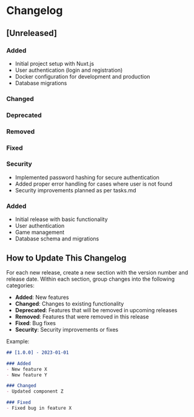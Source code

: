 # Changelog

## [Unreleased]

### Added
- Initial project setup with Nuxt.js
- User authentication (login and registration)
- Docker configuration for development and production
- Database migrations

### Changed

### Deprecated

### Removed

### Fixed

### Security
- Implemented password hashing for secure authentication
- Added proper error handling for cases where user is not found
- Security improvements planned as per tasks.md

### Added
- Initial release with basic functionality
- User authentication
- Game management
- Database schema and migrations

## How to Update This Changelog

For each new release, create a new section with the version number and release date. Within each section, group changes into the following categories:

- **Added**: New features
- **Changed**: Changes to existing functionality
- **Deprecated**: Features that will be removed in upcoming releases
- **Removed**: Features that were removed in this release
- **Fixed**: Bug fixes
- **Security**: Security improvements or fixes

Example:

```markdown
## [1.0.0] - 2023-01-01

### Added
- New feature X
- New feature Y

### Changed
- Updated component Z

### Fixed
- Fixed bug in feature X
```

